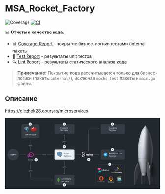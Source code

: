 # MSA_Rocket_Factory

![Coverage](https://img.shields.io/badge/Coverage-41.6%25-yellow)
[![CI](https://github.com/kont1n/MSA_Rocket_Factory/actions/workflows/ci.yml/badge.svg)](https://github.com/kont1n/MSA_Rocket_Factory/actions/workflows/ci.yml)

📊 **Отчеты о качестве кода:** 
- 📊 [Coverage Report](https://kont1n.github.io/MSA_Rocket_Factory/) - покрытие бизнес-логики тестами (internal пакеты)
- 🧪 [Test Report](https://kont1n.github.io/MSA_Rocket_Factory/tests/) - результаты unit тестов
- 🔍 [Lint Report](https://kont1n.github.io/MSA_Rocket_Factory/lint/) - результаты статического анализа кода

> **Примечание:** Покрытие кода рассчитывается только для бизнес-логики (пакеты `internal/`), исключая `mocks`, `test` пакеты и `main.go` файлы.

## Описание
https://olezhek28.courses/microservices

![схема](https://github.com/kont1n/MSA_Rocket_Factory/blob/main/logo.png)

